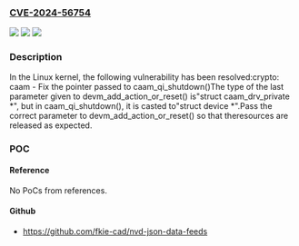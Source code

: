 ### [CVE-2024-56754](https://cve.mitre.org/cgi-bin/cvename.cgi?name=CVE-2024-56754)
![](https://img.shields.io/static/v1?label=Product&message=Linux&color=blue)
![](https://img.shields.io/static/v1?label=Version&message=f414de2e2fffd89c8a4e5b5e06b0eba5f9d8b1eb%3C%20cc386170b3312fd7b5bc4a69a9f52d7f50814526%20&color=brighgreen)
![](https://img.shields.io/static/v1?label=Vulnerability&message=n%2Fa&color=brighgreen)

### Description

In the Linux kernel, the following vulnerability has been resolved:crypto: caam - Fix the pointer passed to caam_qi_shutdown()The type of the last parameter given to devm_add_action_or_reset() is"struct caam_drv_private *", but in caam_qi_shutdown(), it is casted to"struct device *".Pass the correct parameter to devm_add_action_or_reset() so that theresources are released as expected.

### POC

#### Reference
No PoCs from references.

#### Github
- https://github.com/fkie-cad/nvd-json-data-feeds

